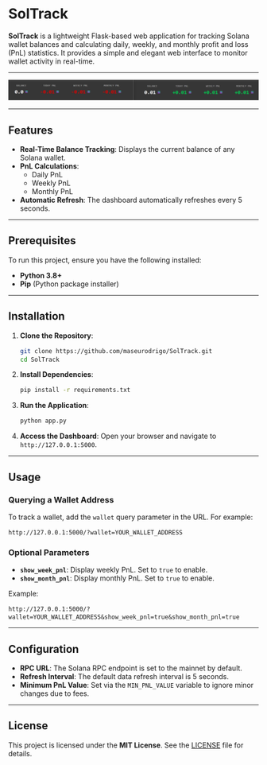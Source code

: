 # SolTrack

**SolTrack** is a lightweight Flask-based web application for tracking Solana wallet balances and calculating daily, weekly, and monthly profit and loss (PnL) statistics. 
It provides a simple and elegant web interface to monitor wallet activity in real-time.

---

![SolTrack Dashboard](./soltrack.png)

---

## Features

- **Real-Time Balance Tracking**: Displays the current balance of any Solana wallet.
- **PnL Calculations**:
  - Daily PnL
  - Weekly PnL
  - Monthly PnL
- **Automatic Refresh**: The dashboard automatically refreshes every 5 seconds.

---

## Prerequisites

To run this project, ensure you have the following installed:

- **Python 3.8+**
- **Pip** (Python package installer)

---

## Installation

1. **Clone the Repository**:

   ```bash
   git clone https://github.com/maseurodrigo/SolTrack.git
   cd SolTrack
   ```

2. **Install Dependencies**:

   ```bash
   pip install -r requirements.txt
   ```
   
3. **Run the Application**:

   ```bash
   python app.py
   ```

4. **Access the Dashboard**:
   Open your browser and navigate to `http://127.0.0.1:5000`.

---

## Usage

### Querying a Wallet Address

To track a wallet, add the `wallet` query parameter in the URL. For example:

```
http://127.0.0.1:5000/?wallet=YOUR_WALLET_ADDRESS
```

### Optional Parameters

- **`show_week_pnl`**: Display weekly PnL. Set to `true` to enable.
- **`show_month_pnl`**: Display monthly PnL. Set to `true` to enable.

Example:
```
http://127.0.0.1:5000/?wallet=YOUR_WALLET_ADDRESS&show_week_pnl=true&show_month_pnl=true
```

---

## Configuration

- **RPC URL**: The Solana RPC endpoint is set to the mainnet by default.
- **Refresh Interval**: The default data refresh interval is 5 seconds.
- **Minimum PnL Value**: Set via the `MIN_PNL_VALUE` variable to ignore minor changes due to fees.

---

## License

This project is licensed under the **MIT License**. See the [LICENSE](LICENSE) file for details.